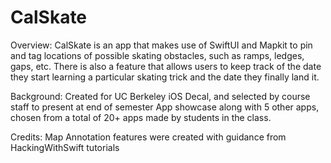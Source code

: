 # CalSkate

Overview: CalSkate is an app that makes use of SwiftUI and Mapkit to pin and tag locations of possible skating obstacles, such as ramps, ledges, gaps, etc.
There is also a feature that allows users to keep track of the date they start learning a particular skating trick and the date they finally land it.

Background: Created for UC Berkeley iOS Decal, and selected by course staff to present at end of semester App showcase along with 5 other apps, chosen from a total of 20+ apps made by students in the class.


Credits: Map Annotation features were created with guidance from HackingWithSwift tutorials
